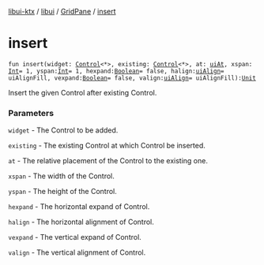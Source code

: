 [libui-ktx](../../index.md) / [libui](../index.md) / [GridPane](index.md) / [insert](./insert.md)

# insert

`fun insert(widget: `[`Control`](../-control/index.md)`<*>, existing: `[`Control`](../-control/index.md)`<*>, at: `[`uiAt`](../ui-at.md)`, xspan: `[`Int`](https://kotlinlang.org/api/latest/jvm/stdlib/kotlin/-int/index.html)` = 1, yspan: `[`Int`](https://kotlinlang.org/api/latest/jvm/stdlib/kotlin/-int/index.html)` = 1, hexpand: `[`Boolean`](https://kotlinlang.org/api/latest/jvm/stdlib/kotlin/-boolean/index.html)` = false, halign: `[`uiAlign`](../ui-align.md)` = uiAlignFill, vexpand: `[`Boolean`](https://kotlinlang.org/api/latest/jvm/stdlib/kotlin/-boolean/index.html)` = false, valign: `[`uiAlign`](../ui-align.md)` = uiAlignFill): `[`Unit`](https://kotlinlang.org/api/latest/jvm/stdlib/kotlin/-unit/index.html)

Insert the given Control after existing Control.

### Parameters

`widget` - The Control to be added.

`existing` - The existing Control at which Control be inserted.

`at` - The relative placement of the Control to the existing one.

`xspan` - The width of the Control.

`yspan` - The height of the Control.

`hexpand` - The horizontal expand of Control.

`halign` - The horizontal alignment of Control.

`vexpand` - The vertical expand of Control.

`valign` - The vertical alignment of Control.